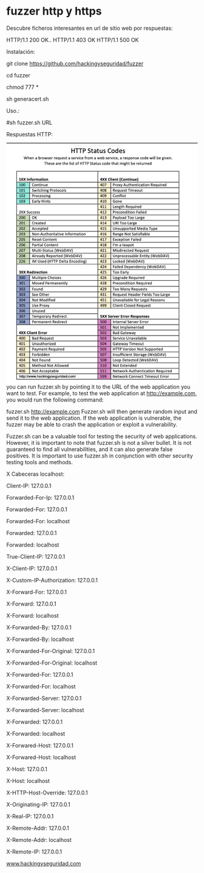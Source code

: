 # fuzzer http y https

Descubre ficheros interesantes en  url de sitio web por respuestas:

HTTP/1.1 200 OK..
HTTP/1.1 403 OK
HTTP/1.1 500 OK

Instalación:

git clone https://github.com/hackingyseguridad/fuzzer

cd fuzzer

chmod 777 *

sh generacert.sh

Uso.: 

#sh fuzzer.sh URL


Respuestas HTTP:

<img style="float:left" alt="Codigos HTTP" src="https://github.com/hackingyseguridad/fuzzer/blob/main/HTTP_codigos.jpg">

you can run fuzzer.sh by pointing it to the URL of the web application you want to test. For example, to test the web application at http://example.com, you would run the following command:

fuzzer.sh http://example.com
Fuzzer.sh will then generate random input and send it to the web application. If the web application is vulnerable, the fuzzer may be able to crash the application or exploit a vulnerability.

Fuzzer.sh can be a valuable tool for testing the security of web applications. However, it is important to note that fuzzer.sh is not a silver bullet. It is not guaranteed to find all vulnerabilities, and it can also generate false positives. It is important to use fuzzer.sh in conjunction with other security testing tools and methods.



X Cabeceras localhost:

Client-IP: 127.0.0.1

Forwarded-For-Ip: 127.0.0.1

Forwarded-For: 127.0.0.1

Forwarded-For: localhost

Forwarded: 127.0.0.1

Forwarded: localhost

True-Client-IP: 127.0.0.1

X-Client-IP: 127.0.0.1

X-Custom-IP-Authorization: 127.0.0.1

X-Forward-For: 127.0.0.1

X-Forward: 127.0.0.1

X-Forward: localhost

X-Forwarded-By: 127.0.0.1

X-Forwarded-By: localhost

X-Forwarded-For-Original: 127.0.0.1

X-Forwarded-For-Original: localhost

X-Forwarded-For: 127.0.0.1

X-Forwarded-For: localhost

X-Forwarded-Server: 127.0.0.1

X-Forwarded-Server: localhost

X-Forwarded: 127.0.0.1

X-Forwarded: localhost

X-Forwared-Host: 127.0.0.1

X-Forwared-Host: localhost

X-Host: 127.0.0.1

X-Host: localhost

X-HTTP-Host-Override: 127.0.0.1

X-Originating-IP: 127.0.0.1

X-Real-IP: 127.0.0.1

X-Remote-Addr: 127.0.0.1

X-Remote-Addr: localhost

X-Remote-IP: 127.0.0.1



www.hackingyseguridad.com
